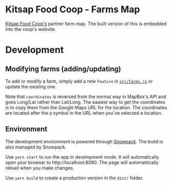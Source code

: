# Kitsap Food Coop - Farms Map

[Kitsap Food Coop's](https://kitsapfood.coop/) partner farm map. The built version of this is embedded into the coop's website.

# Development

## Modifying farms (adding/updating)

To add or modify a farm, simply add a new `Feature` in [`src/farms.js`](src/farms.js) or update the existing one.

Note that `coordinates` is reversed from the normal way in MapBox's API and goes Long/Lat rather than Lat/Long. The easiest way to get the coordinates is to copy them from the Google Maps URL for the location. The coordinates are located after the `@` symbol in the URL when you've selected a location.

## Environment

The development environment is powered through [Snowpack](https://www.snowpack.dev/). The build is also managed by Snowpack.

Use `yarn start` to run the app in development mode. It will automatically open your browser to http://localhost:8080. The page will automattically reload when you make changes.

Use `yarn build` to create a production version in the `dist/` folder.
